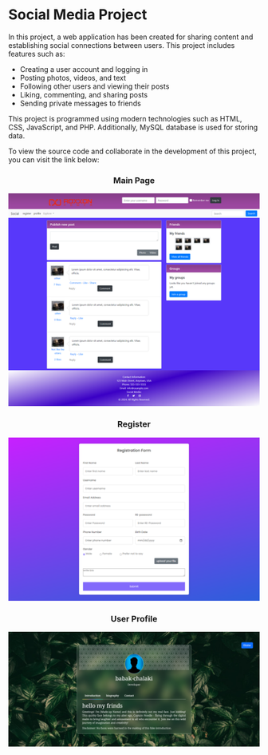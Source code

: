
# Social Media Project

In this project, a web application has been created for sharing content and establishing social connections between users. This project includes features such as:

- Creating a user account and logging in
- Posting photos, videos, and text
- Following other users and viewing their posts
- Liking, commenting, and sharing posts
- Sending private messages to friends

This project is programmed using modern technologies such as HTML, CSS, JavaScript, and PHP. Additionally, MySQL database is used for storing data.

To view the source code and collaborate in the development of this project, you can visit the link below:




<h3 align="center">Main Page</h3>

![main page screen](https://github.com/Babak-Chalacki/social_media/blob/5927d5bbb0934f584946239932aa07fad45aba0e/image/mainPage.png)



<h3 align="center">Register</h3>

![register page screen](https://github.com/Babak-Chalacki/social_media/blob/5927d5bbb0934f584946239932aa07fad45aba0e/image/register.png)



<h3 align="center">User Profile</h3>

![Profile page screen](https://github.com/Babak-Chalacki/social_media/blob/5927d5bbb0934f584946239932aa07fad45aba0e/image/profle.png)
